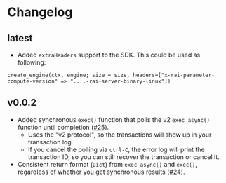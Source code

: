 # Changelog

## latest
* Added `extraHeaders` support to the SDK. This could be used as following:
```
create_engine(ctx, engine; size = size, headers=["x-rai-parameter-compute-version" => "....-rai-server-binary-linux"])
```

## v0.0.2
* Added synchronous `exec()` function that polls the v2 `exec_async()` function until completion ([#25](https://github.com/RelationalAI/rai-sdk-julia/pull/25)).
    - Uses the "v2 protocol", so the transactions will show up in your transaction log.
    - If you cancel the polling via `ctrl-C`, the error log will print the transaction ID, so you can still
      recover the transaction or cancel it.
* Consistent return format (`Dict`) from `exec_async()` and `exec()`, regardless of whether you get synchronous results ([#24](https://github.com/RelationalAI/rai-sdk-julia/pull/24)).

